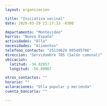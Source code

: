 ```yaml
---
layout: organizacion

title: "Iniciativa vecinal"
date: 2020-03-29 21:17:33 -0300

departamento: "Montevideo"
barrio: "Nuevo España"
actividades: "Olla"
necesidades: "Alimentos"
telefono_contacto: "25119629 095495706"
direccion: "Servidumbre 705 (Salón comunal)"
ubicacion:
  latitud: -34.82057
  longitud: -56.09067

otros_contactos: ""
horario: ""
aclaraciones: "Olla popular y merienda"
cuenta_bancaria: ""

---
```

